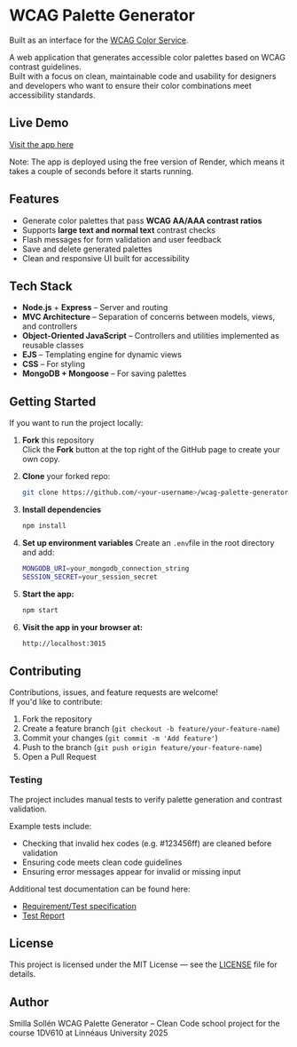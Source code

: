 # WCAG Palette Generator
Built as an interface for the [WCAG Color Service](https://www.npmjs.com/package/wcag-color-service).

A web application that generates accessible color palettes based on WCAG contrast guidelines.  
Built with a focus on clean, maintainable code and usability for designers and developers who want to ensure their color combinations meet accessibility standards.

## Live Demo

[Visit the app here](https://wcag-palatte-generator.onrender.com)

Note: The app is deployed using the free version of Render, which means it takes a couple of seconds before it starts running. 


## Features

- Generate color palettes that pass **WCAG AA/AAA contrast ratios**
- Supports **large text and normal text** contrast checks
- Flash messages for form validation and user feedback
- Save and delete generated palettes
- Clean and responsive UI built for accessibility

## Tech Stack

- **Node.js** + **Express** – Server and routing  
- **MVC Architecture** – Separation of concerns between models, views, and controllers  
- **Object-Oriented JavaScript** – Controllers and utilities implemented as reusable classes  
- **EJS** – Templating engine for dynamic views  
- **CSS** – For styling  
- **MongoDB + Mongoose** – For saving palettes  

## Getting Started 

If you want to run the project locally: 


1. **Fork** this repository  
   Click the **Fork** button at the top right of the GitHub page to create your own copy.

2. **Clone** your forked repo:
   ```bash
   git clone https://github.com/<your-username>/wcag-palette-generator.git
   ````

3. **Install dependencies**
   ```bash
   npm install
   ```

4. **Set up environment variables**
   Create an `.env`file in the root directory and add:
   ```bash
   MONGODB_URI=your_mongodb_connection_string
   SESSION_SECRET=your_session_secret
   ```

5. **Start the app:**
   ```bash
   npm start
   ```

6. **Visit the app in your browser at:**
   ```bash
   http://localhost:3015
   ```

## Contributing

Contributions, issues, and feature requests are welcome!  
If you'd like to contribute:
1. Fork the repository  
2. Create a feature branch (`git checkout -b feature/your-feature-name`)  
3. Commit your changes (`git commit -m 'Add feature'`)  
4. Push to the branch (`git push origin feature/your-feature-name`)  
5. Open a Pull Request  
   
### Testing

The project includes manual tests to verify palette generation and contrast validation.

Example tests include:
- Checking that invalid hex codes (e.g. #123456ff) are cleaned before validation
- Ensuring code meets clean code guidelines
- Ensuring error messages appear for invalid or missing input

Additional test documentation can be found here:
- [Requirement/Test specification](./docs/kravspecifikation.md)
- [Test Report](./test-reports/testreport_1.md)

## License

This project is licensed under the MIT License — see the [LICENSE](/LICENSE)
 file for details.

 ## Author

 Smilla Sollén
 WCAG Palette Generator – Clean Code school project for the course 1DV610 at Linnéaus University 2025